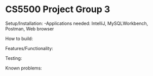# CS5500 Project Group 3

Setup/Installation:
-Applications needed: IntelliJ, MySQLWorkbench, Postman, Web browser

How to build:

Features/Functionality:

Testing:

Known problems: